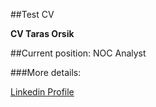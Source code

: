 ##Test CV

**CV Taras Orsik**

##Current position: NOC Analyst

###More details:

[Linkedin Profile](https://www.linkedin.com/in/tarasorsik/) 
